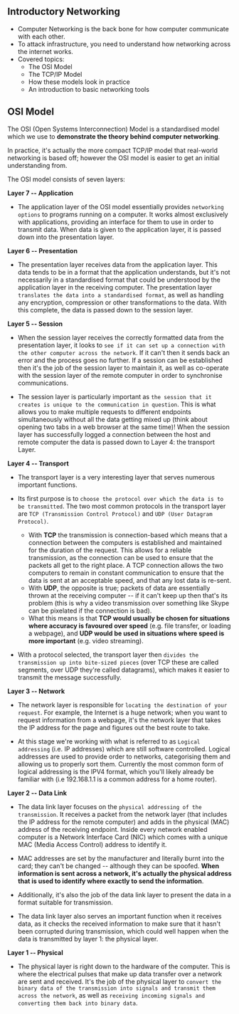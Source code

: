 ## Introductory Networking

- Computer Networking is the back bone for how computer communicate with each other. 
- To attack infrastructure, you need to understand how networking across the internet works.
- Covered topics:
    - The OSI Model
    - The TCP/IP Model
    - How these models look in practice
    - An introduction to basic networking tools
    
## OSI Model

The OSI (Open Systems Interconnection) Model is a standardised model which we use to **demonstrate the theory behind computer networking**. 

In practice, it's actually the more compact TCP/IP model that real-world networking is based off; however the OSI model is easier to get an initial understanding from. 

The OSI model consists of seven layers:

**Layer 7 -- Application**

- The application layer of the OSI model essentially provides ```networking options``` to programs running on a computer. It works almost exclusively with applications, providing an interface for them to use in order to transmit data. When data is given to the application layer, it is passed down into the presentation layer.

**Layer 6 -- Presentation**

- The presentation layer receives data from the application layer. This data tends to be in a format that the application understands, but it's not necessarily in a standardised format that could be understood by the application layer in the receiving computer. The presentation layer ```translates the data into a standardised format```, as well as handling any encryption, compression or other transformations to the data. With this complete, the data is passed down to the session layer.

**Layer 5 -- Session**

- When the session layer receives the correctly formatted data from the presentation layer, it looks to ```see if it can set up a connection with the other computer across the network```. If it can't then it sends back an error and the process goes no further. If a session can be established then it's the job of the session layer to maintain it, as well as co-operate with the session layer of the remote computer in order to synchronise communications.

- The session layer is particularly important as ```the session that it creates is unique to the communication in question```. This is what allows you to make multiple requests to different endpoints simultaneously without all the data getting mixed up (think about opening two tabs in a web browser at the same time)! When the session layer has successfully logged a connection between the host and remote computer the data is passed down to Layer 4: the transport Layer.

**Layer 4 -- Transport**

- The transport layer is a very interesting layer that serves numerous important functions. 
  
- Its first purpose is to ```choose the protocol over which the data is to be transmitted```. The two most common protocols in the transport layer are ```TCP (Transmission Control Protocol)``` and ```UDP (User Datagram Protocol)```. 
    - With **TCP** the transmission is connection-based which means that a connection between the computers is established and maintained for the duration of the request. This allows for a reliable transmission, as the connection can be used to ensure that the packets all get to the right place. A TCP connection allows the two computers to remain in constant communication to ensure that the data is sent at an acceptable speed, and that any lost data is re-sent.
    - With **UDP**, the opposite is true; packets of data are essentially thrown at the receiving computer -- if it can't keep up then that's its problem (this is why a video transmission over something like Skype can be pixelated if the connection is bad). 
    - What this means is that **TCP would usually be chosen for situations where accuracy is favoured over speed** (e.g. file transfer, or loading a webpage), and **UDP would be used in situations where speed is more important** (e.g. video streaming).

- With a protocol selected, the transport layer then ```divides the transmission up into bite-sized pieces``` (over TCP these are called segments, over UDP they're called datagrams), which makes it easier to transmit the message successfully.

**Layer 3 -- Network**

- The network layer is responsible for ```locating the destination of your request```. For example, the Internet is a huge network; when you want to request information from a webpage, it's the network layer that takes the IP address for the page and figures out the best route to take. 

- At this stage we're working with what is referred to as ```Logical addressing``` (i.e. IP addresses) which are still software controlled. Logical addresses are used to provide order to networks, categorising them and allowing us to properly sort them. Currently the most common form of logical addressing is the IPV4 format, which you'll likely already be familiar with (i.e 192.168.1.1 is a common address for a home router).

**Layer 2 -- Data Link**

- The data link layer focuses on the ```physical addressing of the transmission```. It receives a packet from the network layer (that includes the IP address for the remote computer) and adds in the physical (MAC) address of the receiving endpoint. Inside every network enabled computer is a Network Interface Card (NIC) which comes with a unique MAC (Media Access Control) address to identify it.

- MAC addresses are set by the manufacturer and literally burnt into the card; they can't be changed -- although they can be spoofed. **When information is sent across a network, it's actually the physical address that is used to identify where exactly to send the information**.

- Additionally, it's also the job of the data link layer to present the data in a format suitable for transmission.

- The data link layer also serves an important function when it receives data, as it checks the received information to make sure that it hasn't been corrupted during transmission, which could well happen when the data is transmitted by layer 1: the physical layer.

**Layer 1 -- Physical**

- The physical layer is right down to the hardware of the computer. This is where the electrical pulses that make up data transfer over a network are sent and received. It's the job of the physical layer to ```convert the binary data of the transmission into signals and transmit them across the network```, as well as ```receiving incoming signals and converting them back into binary data```.
